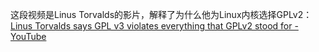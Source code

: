 
这段视频是Linus Torvalds的影片，解释了为什么他为Linux内核选择GPLv2： [Linus Torvalds says GPL v3 violates everything that GPLv2 stood for - YouTube](https://www.youtube.com/watch?v=PaKIZ7gJlRU)

